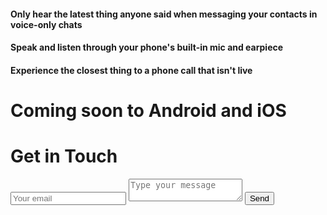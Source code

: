#### Only hear the latest thing anyone said when messaging your contacts in voice-only chats

#### Speak and listen through your phone's built-in mic and earpiece

#### Experience the closest thing to a phone call that isn't live

# Coming soon to Android and iOS

<div id="contact">
    <h1>Get in Touch</h1>
    <div id="contact-form">
            <form action="https://formspree.io/f/mnqyrwpe" method="POST">
            <input type="hidden" name="_subject" value="Contact request from personal website" />
            <input type="email" name="_replyto" placeholder="Your email" required>
            <textarea name="message" placeholder="Type your message" required></textarea>
            <button type="submit">Send</button>
        </form>
    </div>
 </div>
